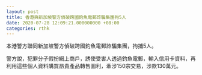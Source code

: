 ```yaml
---
layout: post
title: 香港與新加坡警方偵破跨國釣魚電郵詐騙集團拘5人
date: 2020-07-28 12:09:21.000000000 +08:00
categories: rthk
---
```


本港警方聯同新加坡警方偵破跨國釣魚電郵詐騙集團，拘捕5人。

警方說，犯罪分子假扮網上商戶，誘使受害人透過釣魚電郵，輸入信用卡資料，再利用這些個人資料購買昂貴產品轉售圖利，牽涉150宗交易，涉款130萬元。
